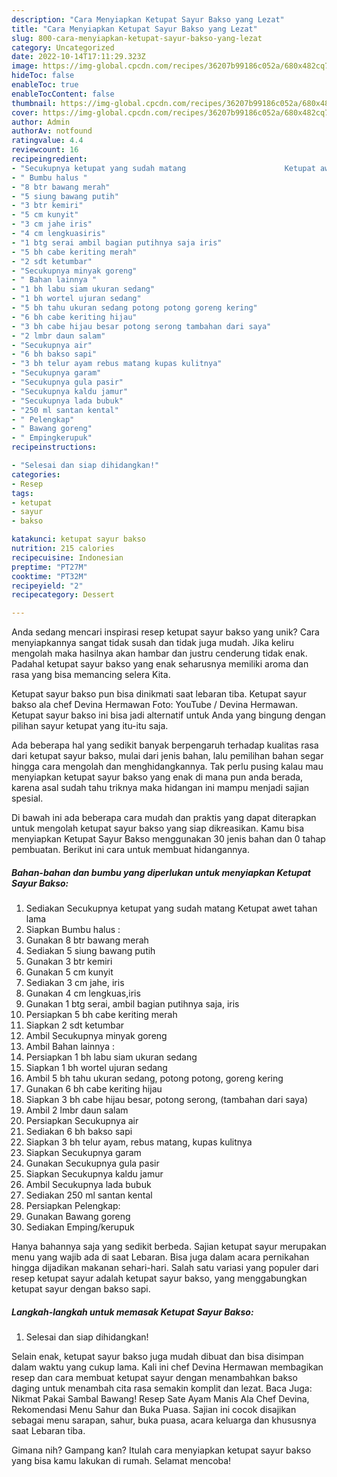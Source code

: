 ```yaml
---
description: "Cara Menyiapkan Ketupat Sayur Bakso yang Lezat"
title: "Cara Menyiapkan Ketupat Sayur Bakso yang Lezat"
slug: 800-cara-menyiapkan-ketupat-sayur-bakso-yang-lezat
category: Uncategorized
date: 2022-10-14T17:11:29.323Z
image: https://img-global.cpcdn.com/recipes/36207b99186c052a/680x482cq70/ketupat-sayur-bakso-foto-resep-utama.jpg
hideToc: false
enableToc: true
enableTocContent: false
thumbnail: https://img-global.cpcdn.com/recipes/36207b99186c052a/680x482cq70/ketupat-sayur-bakso-foto-resep-utama.jpg
cover: https://img-global.cpcdn.com/recipes/36207b99186c052a/680x482cq70/ketupat-sayur-bakso-foto-resep-utama.jpg
author: Admin
authorAv: notfound
ratingvalue: 4.4
reviewcount: 16
recipeingredient:
- "Secukupnya ketupat yang sudah matang                      Ketupat awet tahan lama"
- " Bumbu halus "
- "8 btr bawang merah"
- "5 siung bawang putih"
- "3 btr kemiri"
- "5 cm kunyit"
- "3 cm jahe iris"
- "4 cm lengkuasiris"
- "1 btg serai ambil bagian putihnya saja iris"
- "5 bh cabe keriting merah"
- "2 sdt ketumbar"
- "Secukupnya minyak goreng"
- " Bahan lainnya "
- "1 bh labu siam ukuran sedang"
- "1 bh wortel ujuran sedang"
- "5 bh tahu ukuran sedang potong potong goreng kering"
- "6 bh cabe keriting hijau"
- "3 bh cabe hijau besar potong serong tambahan dari saya"
- "2 lmbr daun salam"
- "Secukupnya air"
- "6 bh bakso sapi"
- "3 bh telur ayam rebus matang kupas kulitnya"
- "Secukupnya garam"
- "Secukupnya gula pasir"
- "Secukupnya kaldu jamur"
- "Secukupnya lada bubuk"
- "250 ml santan kental"
- " Pelengkap"
- " Bawang goreng"
- " Empingkerupuk"
recipeinstructions:

- "Selesai dan siap dihidangkan!"
categories:
- Resep
tags:
- ketupat
- sayur
- bakso

katakunci: ketupat sayur bakso 
nutrition: 215 calories
recipecuisine: Indonesian
preptime: "PT27M"
cooktime: "PT32M"
recipeyield: "2"
recipecategory: Dessert

---
```





Anda sedang mencari inspirasi resep ketupat sayur bakso yang unik? Cara menyiapkannya sangat tidak susah dan tidak juga mudah. Jika keliru mengolah maka hasilnya akan hambar dan justru cenderung tidak enak. Padahal ketupat sayur bakso yang enak seharusnya memiliki aroma dan rasa yang bisa memancing selera Kita.





Ketupat sayur bakso pun bisa dinikmati saat lebaran tiba. Ketupat sayur bakso ala chef Devina Hermawan Foto: YouTube / Devina Hermawan. Ketupat sayur bakso ini bisa jadi alternatif untuk Anda yang bingung dengan pilihan sayur ketupat yang itu-itu saja.

Ada beberapa hal yang sedikit banyak berpengaruh terhadap kualitas rasa dari ketupat sayur bakso, mulai dari jenis bahan, lalu pemilihan bahan segar hingga cara mengolah dan menghidangkannya. Tak perlu pusing kalau mau menyiapkan ketupat sayur bakso yang enak di mana pun anda berada, karena asal sudah tahu triknya maka hidangan ini mampu menjadi sajian spesial.






Di bawah ini ada beberapa cara mudah dan praktis yang dapat diterapkan untuk mengolah ketupat sayur bakso yang siap dikreasikan. Kamu bisa menyiapkan Ketupat Sayur Bakso menggunakan 30 jenis bahan dan 0 tahap pembuatan. Berikut ini cara untuk membuat hidangannya.

<!--inarticleads1-->

##### Bahan-bahan dan bumbu yang diperlukan untuk menyiapkan Ketupat Sayur Bakso:

1. Sediakan Secukupnya ketupat yang sudah matang                      Ketupat awet tahan lama
1. Siapkan  Bumbu halus :
1. Gunakan 8 btr bawang merah
1. Sediakan 5 siung bawang putih
1. Gunakan 3 btr kemiri
1. Gunakan 5 cm kunyit
1. Sediakan 3 cm jahe, iris
1. Gunakan 4 cm lengkuas,iris
1. Gunakan 1 btg serai, ambil bagian putihnya saja, iris
1. Persiapkan 5 bh cabe keriting merah
1. Siapkan 2 sdt ketumbar
1. Ambil Secukupnya minyak goreng
1. Ambil  Bahan lainnya :
1. Persiapkan 1 bh labu siam ukuran sedang
1. Siapkan 1 bh wortel ujuran sedang
1. Ambil 5 bh tahu ukuran sedang, potong potong, goreng kering
1. Gunakan 6 bh cabe keriting hijau
1. Siapkan 3 bh cabe hijau besar, potong serong, (tambahan dari saya)
1. Ambil 2 lmbr daun salam
1. Persiapkan Secukupnya air
1. Sediakan 6 bh bakso sapi
1. Siapkan 3 bh telur ayam, rebus matang, kupas kulitnya
1. Siapkan Secukupnya garam
1. Gunakan Secukupnya gula pasir
1. Siapkan Secukupnya kaldu jamur
1. Ambil Secukupnya lada bubuk
1. Sediakan 250 ml santan kental
1. Persiapkan  Pelengkap:
1. Gunakan  Bawang goreng
1. Sediakan  Emping/kerupuk


Hanya bahannya saja yang sedikit berbeda. Sajian ketupat sayur merupakan menu yang wajib ada di saat Lebaran. Bisa juga dalam acara pernikahan hingga dijadikan makanan sehari-hari. Salah satu variasi yang populer dari resep ketupat sayur adalah ketupat sayur bakso, yang menggabungkan ketupat sayur dengan bakso sapi. 

<!--inarticleads2-->

##### Langkah-langkah untuk memasak Ketupat Sayur Bakso:


1. Selesai dan siap dihidangkan!

Selain enak, ketupat sayur bakso juga mudah dibuat dan bisa disimpan dalam waktu yang cukup lama. Kali ini chef Devina Hermawan membagikan resep dan cara membuat ketupat sayur dengan menambahkan bakso daging untuk menambah cita rasa semakin komplit dan lezat. Baca Juga: Nikmat Pakai Sambal Bawang! Resep Sate Ayam Manis Ala Chef Devina, Rekomendasi Menu Sahur dan Buka Puasa. Sajian ini cocok disajikan sebagai menu sarapan, sahur, buka puasa, acara keluarga dan khususnya saat Lebaran tiba. 

Gimana nih? Gampang kan? Itulah cara menyiapkan ketupat sayur bakso yang bisa kamu lakukan di rumah. Selamat mencoba!
